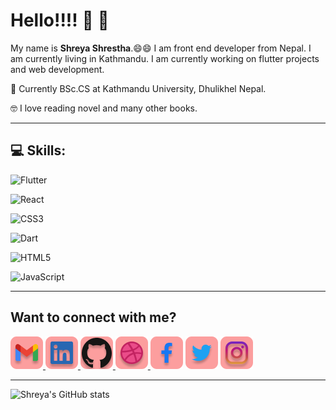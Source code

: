 # Hello!!!! :wave: :wave:

My name is **Shreya Shrestha**.:smile::smile: I am front end developer from Nepal. I am currently living in Kathmandu. 
I am currently working on flutter projects and web development.

:book: Currently BSc.CS at Kathmandu University, Dhulikhel Nepal.

:nerd_face: I love reading novel and many other books. 

<hr/>

## :computer: Skills: 

![Flutter](https://img.shields.io/badge/Flutter-%2302569B.svg?style=for-the-badge&logo=Flutter&logoColor=white) 

![React](https://img.shields.io/badge/react-%2320232a.svg?style=for-the-badge&logo=react&logoColor=%2361DAFB)

![CSS3](https://img.shields.io/badge/css3-%231572B6.svg?style=for-the-badge&logo=css3&logoColor=white)

![Dart](https://img.shields.io/badge/dart-%230175C2.svg?style=for-the-badge&logo=dart&logoColor=white)

![HTML5](https://img.shields.io/badge/html5-%23E34F26.svg?style=for-the-badge&logo=html5&logoColor=white)

![JavaScript](https://img.shields.io/badge/javascript-%23323330.svg?style=for-the-badge&logo=javascript&logoColor=%23F7DF1E)


<hr/>

<!-- Contact -->

## Want to connect with me?

<div class="contactInfo">
    <a href="mailto:shreya2057@gmail.com">
        <img src="Badges/../Bagdes/contacts/Gmail.png"/>
    </a>
    <a href="#">
        <img src="Badges/../Bagdes/contacts/LinkedIn.png"/>
    </a>
    <a href="#">
        <img src="Badges/../Bagdes/contacts/Github.png"/>
    </a>
    <a href="mailto:shreya2057@gmail.com">
        <img src="Badges/../Bagdes/contacts/Dribble.png"/>
    </a>
    <a href="mailto:shreya2057@gmail.com" class="items"><img src="Badges/../Bagdes/contacts/Facebook.png"/></a>
    <a href="mailto:shreya2057@gmail.com" class="items"><img src="Badges/../Bagdes/contacts/Twitter.png"/></a>
    <a href="mailto:shreya2057@gmail.com" class="items"><img src="Badges/../Bagdes/contacts/Instagram.png"/></a>
</div>

 <hr/>

 ![Shreya's GitHub stats](https://github-readme-stats.vercel.app/api?username=shreya2057&hide=stars,issues&show_icons=true&theme=radical)